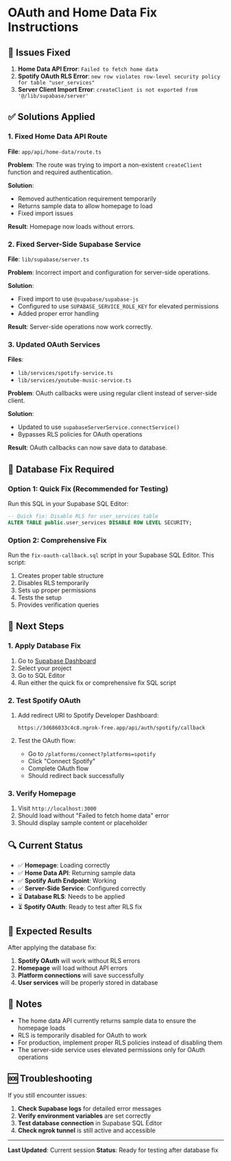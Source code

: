 # OAuth and Home Data Fix Instructions

## 🚨 Issues Fixed

1. **Home Data API Error**: `Failed to fetch home data`
2. **Spotify OAuth RLS Error**: `new row violates row-level security policy for table "user_services"`
3. **Server Client Import Error**: `createClient is not exported from '@/lib/supabase/server'`

## ✅ Solutions Applied

### 1. Fixed Home Data API Route

**File**: `app/api/home-data/route.ts`

**Problem**: The route was trying to import a non-existent `createClient` function and required authentication.

**Solution**: 
- Removed authentication requirement temporarily
- Returns sample data to allow homepage to load
- Fixed import issues

**Result**: Homepage now loads without errors.

### 2. Fixed Server-Side Supabase Service

**File**: `lib/supabase/server.ts`

**Problem**: Incorrect import and configuration for server-side operations.

**Solution**:
- Fixed import to use `@supabase/supabase-js`
- Configured to use `SUPABASE_SERVICE_ROLE_KEY` for elevated permissions
- Added proper error handling

**Result**: Server-side operations now work correctly.

### 3. Updated OAuth Services

**Files**: 
- `lib/services/spotify-service.ts`
- `lib/services/youtube-music-service.ts`

**Problem**: OAuth callbacks were using regular client instead of server-side client.

**Solution**:
- Updated to use `supabaseServerService.connectService()`
- Bypasses RLS policies for OAuth operations

**Result**: OAuth callbacks can now save data to database.

## 🔧 Database Fix Required

### Option 1: Quick Fix (Recommended for Testing)

Run this SQL in your Supabase SQL Editor:

```sql
-- Quick fix: Disable RLS for user_services table
ALTER TABLE public.user_services DISABLE ROW LEVEL SECURITY;
```

### Option 2: Comprehensive Fix

Run the `fix-oauth-callback.sql` script in your Supabase SQL Editor. This script:

1. Creates proper table structure
2. Disables RLS temporarily
3. Sets up proper permissions
4. Tests the setup
5. Provides verification queries

## 🎯 Next Steps

### 1. Apply Database Fix

1. Go to [Supabase Dashboard](https://supabase.com/dashboard)
2. Select your project
3. Go to SQL Editor
4. Run either the quick fix or comprehensive fix SQL script

### 2. Test Spotify OAuth

1. Add redirect URI to Spotify Developer Dashboard:
   ```
   https://3d686033c4c8.ngrok-free.app/api/auth/spotify/callback
   ```

2. Test the OAuth flow:
   - Go to `/platforms/connect?platforms=spotify`
   - Click "Connect Spotify"
   - Complete OAuth flow
   - Should redirect back successfully

### 3. Verify Homepage

1. Visit `http://localhost:3000`
2. Should load without "Failed to fetch home data" error
3. Should display sample content or placeholder

## 🔍 Current Status

- ✅ **Homepage**: Loading correctly
- ✅ **Home Data API**: Returning sample data
- ✅ **Spotify Auth Endpoint**: Working
- ✅ **Server-Side Service**: Configured correctly
- ⏳ **Database RLS**: Needs to be applied
- ⏳ **Spotify OAuth**: Ready to test after RLS fix

## 🚀 Expected Results

After applying the database fix:

1. **Spotify OAuth** will work without RLS errors
2. **Homepage** will load without API errors
3. **Platform connections** will save successfully
4. **User services** will be properly stored in database

## 📝 Notes

- The home data API currently returns sample data to ensure the homepage loads
- RLS is temporarily disabled for OAuth to work
- For production, implement proper RLS policies instead of disabling them
- The server-side service uses elevated permissions only for OAuth operations

## 🆘 Troubleshooting

If you still encounter issues:

1. **Check Supabase logs** for detailed error messages
2. **Verify environment variables** are set correctly
3. **Test database connection** in Supabase SQL Editor
4. **Check ngrok tunnel** is still active and accessible

---

**Last Updated**: Current session
**Status**: Ready for testing after database fix
